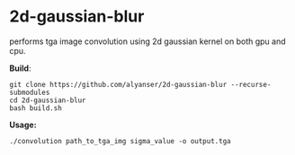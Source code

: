 # 2d-gaussian-blur

performs tga image convolution using 2d gaussian kernel on both gpu and cpu.

**Build**:

	git clone https://github.com/alyanser/2d-gaussian-blur --recurse-submodules
	cd 2d-gaussian-blur
	bash build.sh

**Usage:**

	./convolution path_to_tga_img sigma_value -o output.tga
